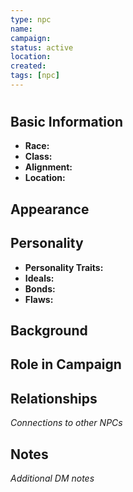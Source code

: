 ```yaml
---
type: npc
name: 
campaign: 
status: active
location: 
created: 
tags: [npc]
---
```


# 

## Basic Information
- **Race:** 
- **Class:** 
- **Alignment:** 
- **Location:** 

## Appearance

## Personality
- **Personality Traits:** 
- **Ideals:** 
- **Bonds:** 
- **Flaws:** 

## Background

## Role in Campaign

## Relationships
*Connections to other NPCs*

## Notes
*Additional DM notes*
